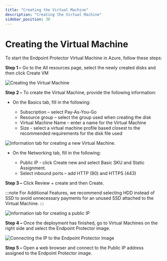 ```yaml
---
title: "Creating the Virtual Machine"
description: "Creating the Virtual Machine"
sidebar_position: 30
---
```


# Creating the Virtual Machine

To start the Endpoint Protector Virtual Machine in Azure, follow these steps:

**Step 1 –** Go to the All resources page, select the newly created disks and then click Create VM

![Creating the Virtual Machine ](/images/endpointprotector/2509/configuration/azure/createvm.webp)

**Step 2 –** To create the Virtual Machine, provide the following information:

- On the Basics tab, fill in the following:

    - Subscription – select Pay-As-You-Go
    - Resource group – select the group used when creating the disk
    - Virtual Machine Name – enter a name for the Virtual Machine
    - Size - select a virtual machine profile based closest to the recommended requirements for the
      disk file used

![Information tab for creating a new Virtual Machine. ](/images/endpointprotector/2509/configuration/azure/newvm.webp)

- On the Networking tab, fill in the following:

    - Public IP - click Create new and select Basic SKU and Static Assignment.
    - Select inbound ports – add HTTP (80) and HTTPS (443)

**Step 3 –** Click Review + create and then Create.

:::note
For Additional Features, we recommend selecting HDD instead of SSD to avoid unnecessary
payments for an unused SSD attached to the Virtual Machine.
:::


![Information tab for creating a public IP](/images/endpointprotector/2509/configuration/azure/publicip.webp)

**Step 4 –** Once the deployment has finished, go to Virtual Machines on the right side and select
the Endpoint Protector image.

![Connecting the IP to the Endpoint Protector Image](/images/endpointprotector/2509/configuration/azure/connetctip.webp)

**Step 5 –** Open a web browser and connect to the Public IP address assigned to the Endpoint
Protector image.
